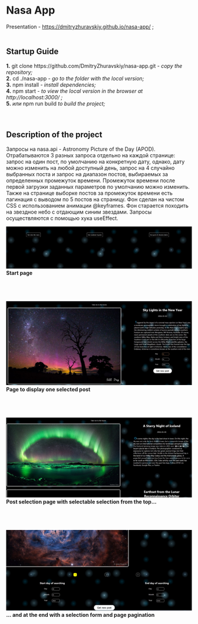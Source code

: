 <h1><b>Nasa App</b></h1>

Presentation - https://dmitryzhuravskiy.github.io/nasa-app/ ;
<br /><br />

<h2><b>Startup Guide</b></h2>
<b>1.</b> git clone https://github.com/DmitryZhuravskiy/nasa-app.git <i>- copy the repository;</i><br />
<b>2.</b> cd ./nasa-app <i>- go to the folder with the local version;</i><br />
<b>3.</b> npm install <i>- install dependencies;</i><br />
<b>4.</b> npm start <i>- to view the local version in the browser at http://localhost:3000/ ;</i><br />
<b>5.</b> <i>или</i> npm run build <i>to build the project;</i><br />
<br /><br />
<h2><b>Description of the project</b></h2>

Запросы на nasa.api - Astronomy Picture of the Day (APOD). Отрабатываются 3 разных запроса отдельно на каждой странице: запрос на один пост, по умолчанию на конкретную дату, однако, дату можно изменить на любой доступный день, запрос на 4 случайно выбранных поста и запрос на диапазон постов, выбираемых за определенных промежуток времени. Промежуток времени после первой загрузки заданных параметров по умолчанию можно изменить. Также на странице выборке постов за промежуток времени есть пагинация с выводом по 5 постов на страницу.
Фон сделан на чистом CSS с использованием анимации @keyframes. Фон старается походить на звездное небо с отдающим синим звездами. Запросы осуществляются с помощью хука useEffect.

<img src="https://github.com/DmitryZhuravskiy/nasa-app/raw/master/public/images/nasa--1.jpg "/>
<b>Start page</b>
<br /><br /><br /><br /><br />
<img src="https://github.com/DmitryZhuravskiy/nasa-app/raw/master/public/images/nasa--2.jpg "/>
<b>Page to display one selected post</b>
<br /><br /><br /><br /><br />
<img src="https://github.com/DmitryZhuravskiy/nasa-app/raw/master/public/images/nasa--3.jpg "/>
<b>Post selection page with selectable selection from the top...</b>
<br /><br /><br /><br /><br />
<img src="https://github.com/DmitryZhuravskiy/nasa-app/raw/master/public/images/nasa--4.jpg "/>
<b>... and at the end with a selection form and page pagination</b>
<br />

